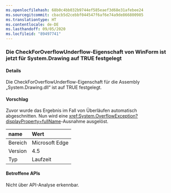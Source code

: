 ```yaml
---
ms.openlocfilehash: 68b0c4bb032b9744ef585eaef3d68e31afebee24
ms.sourcegitcommit: cbacb5d2cebbf044547f6af6e74a9de866800985
ms.translationtype: HT
ms.contentlocale: de-DE
ms.lasthandoff: 09/05/2020
ms.locfileid: "89497741"
---
```

### <a name="winforms-checkforoverflowunderflow-property-is-now-true-for-systemdrawing"></a>Die CheckForOverflowUnderflow-Eigenschaft von WinForm ist jetzt für System.Drawing auf TRUE festgelegt

#### <a name="details"></a>Details

Die CheckForOverflowUnderflow-Eigenschaft für die Assembly „System.Drawing.dll“ ist auf TRUE festgelegt.

#### <a name="suggestion"></a>Vorschlag

Zuvor wurde das Ergebnis im Fall von Überläufen automatisch abgeschnitten. Nun wird eine <xref:System.OverflowException?displayProperty=fullName>-Ausnahme ausgelöst.

| name    | Wert       |
|:--------|:------------|
| Bereich   |Microsoft Edge|
|Version|4.5|
|Typ|Laufzeit|

#### <a name="affected-apis"></a>Betroffene APIs

Nicht über API-Analyse erkennbar.

<!--

#### Affected APIs

Not detectable via API analysis.

-->
